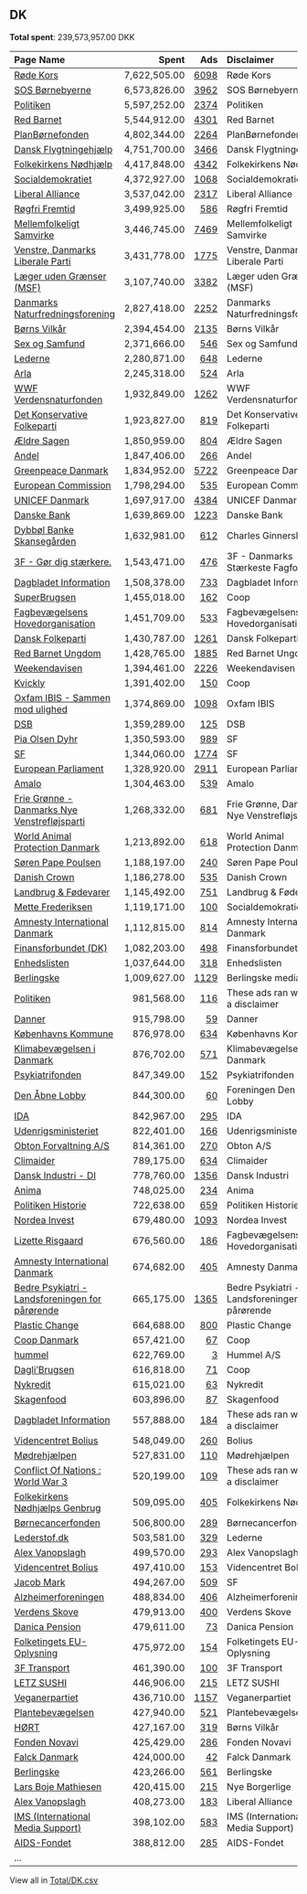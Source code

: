 ## DK
**Total spent**: 239,573,957.00 DKK

|Page Name|Spent|Ads|Disclaimer|
|:---|---:|---:|:---|
|[Røde Kors](https://www.facebook.com/65929129383)|7,622,505.00|[6098](https://www.facebook.com/ads/library/?active_status=all&ad_type=political_and_issue_ads&country=DK&view_all_page_id=65929129383&search_type=page&media_type=all)|Røde Kors|
|[SOS Børnebyerne](https://www.facebook.com/26458152911)|6,573,826.00|[3962](https://www.facebook.com/ads/library/?active_status=all&ad_type=political_and_issue_ads&country=DK&view_all_page_id=26458152911&search_type=page&media_type=all)|SOS Børnebyerne|
|[Politiken](https://www.facebook.com/12860228293)|5,597,252.00|[2374](https://www.facebook.com/ads/library/?active_status=all&ad_type=political_and_issue_ads&country=DK&view_all_page_id=12860228293&search_type=page&media_type=all)|Politiken|
|[Red Barnet](https://www.facebook.com/67571270393)|5,544,912.00|[4301](https://www.facebook.com/ads/library/?active_status=all&ad_type=political_and_issue_ads&country=DK&view_all_page_id=67571270393&search_type=page&media_type=all)|Red Barnet|
|[PlanBørnefonden](https://www.facebook.com/399210657232918)|4,802,344.00|[2264](https://www.facebook.com/ads/library/?active_status=all&ad_type=political_and_issue_ads&country=DK&view_all_page_id=399210657232918&search_type=page&media_type=all)|PlanBørnefonden|
|[Dansk Flygtningehjælp](https://www.facebook.com/116227401722605)|4,751,700.00|[3466](https://www.facebook.com/ads/library/?active_status=all&ad_type=political_and_issue_ads&country=DK&view_all_page_id=116227401722605&search_type=page&media_type=all)|Dansk Flygtningehjælp|
|[Folkekirkens Nødhjælp](https://www.facebook.com/276770505228)|4,417,848.00|[4342](https://www.facebook.com/ads/library/?active_status=all&ad_type=political_and_issue_ads&country=DK&view_all_page_id=276770505228&search_type=page&media_type=all)|Folkekirkens Nødhjælp|
|[Socialdemokratiet](https://www.facebook.com/41459763029)|4,372,927.00|[1068](https://www.facebook.com/ads/library/?active_status=all&ad_type=political_and_issue_ads&country=DK&view_all_page_id=41459763029&search_type=page&media_type=all)|Socialdemokratiet|
|[Liberal Alliance](https://www.facebook.com/106952222676974)|3,537,042.00|[2317](https://www.facebook.com/ads/library/?active_status=all&ad_type=political_and_issue_ads&country=DK&view_all_page_id=106952222676974&search_type=page&media_type=all)|Liberal Alliance|
|[Røgfri Fremtid](https://www.facebook.com/1677055535924085)|3,499,925.00|[586](https://www.facebook.com/ads/library/?active_status=all&ad_type=political_and_issue_ads&country=DK&view_all_page_id=1677055535924085&search_type=page&media_type=all)|Røgfri Fremtid|
|[Mellemfolkeligt Samvirke](https://www.facebook.com/5624899398)|3,446,745.00|[7469](https://www.facebook.com/ads/library/?active_status=all&ad_type=political_and_issue_ads&country=DK&view_all_page_id=5624899398&search_type=page&media_type=all)|Mellemfolkeligt Samvirke|
|[Venstre, Danmarks Liberale Parti](https://www.facebook.com/21465928829)|3,431,778.00|[1775](https://www.facebook.com/ads/library/?active_status=all&ad_type=political_and_issue_ads&country=DK&view_all_page_id=21465928829&search_type=page&media_type=all)|Venstre, Danmarks Liberale Parti|
|[Læger uden Grænser (MSF)](https://www.facebook.com/99632942471)|3,107,740.00|[3382](https://www.facebook.com/ads/library/?active_status=all&ad_type=political_and_issue_ads&country=DK&view_all_page_id=99632942471&search_type=page&media_type=all)|Læger uden Grænser (MSF)|
|[Danmarks Naturfredningsforening](https://www.facebook.com/38507331439)|2,827,418.00|[2252](https://www.facebook.com/ads/library/?active_status=all&ad_type=political_and_issue_ads&country=DK&view_all_page_id=38507331439&search_type=page&media_type=all)|Danmarks Naturfredningsforening|
|[Børns Vilkår](https://www.facebook.com/72672361910)|2,394,454.00|[2135](https://www.facebook.com/ads/library/?active_status=all&ad_type=political_and_issue_ads&country=DK&view_all_page_id=72672361910&search_type=page&media_type=all)|Børns Vilkår|
|[Sex og Samfund](https://www.facebook.com/250994288337708)|2,371,666.00|[546](https://www.facebook.com/ads/library/?active_status=all&ad_type=political_and_issue_ads&country=DK&view_all_page_id=250994288337708&search_type=page&media_type=all)|Sex og Samfund|
|[Lederne](https://www.facebook.com/167891603415958)|2,280,871.00|[648](https://www.facebook.com/ads/library/?active_status=all&ad_type=political_and_issue_ads&country=DK&view_all_page_id=167891603415958&search_type=page&media_type=all)|Lederne|
|[Arla](https://www.facebook.com/220361474643059)|2,245,318.00|[524](https://www.facebook.com/ads/library/?active_status=all&ad_type=political_and_issue_ads&country=DK&view_all_page_id=220361474643059&search_type=page&media_type=all)|Arla|
|[WWF Verdensnaturfonden](https://www.facebook.com/155596147784577)|1,932,849.00|[1262](https://www.facebook.com/ads/library/?active_status=all&ad_type=political_and_issue_ads&country=DK&view_all_page_id=155596147784577&search_type=page&media_type=all)|WWF Verdensnaturfonden|
|[Det Konservative Folkeparti](https://www.facebook.com/39233495912)|1,923,827.00|[819](https://www.facebook.com/ads/library/?active_status=all&ad_type=political_and_issue_ads&country=DK&view_all_page_id=39233495912&search_type=page&media_type=all)|Det Konservative Folkeparti|
|[Ældre Sagen](https://www.facebook.com/126543540781090)|1,850,959.00|[804](https://www.facebook.com/ads/library/?active_status=all&ad_type=political_and_issue_ads&country=DK&view_all_page_id=126543540781090&search_type=page&media_type=all)|Ældre Sagen|
|[Andel](https://www.facebook.com/101875098313543)|1,847,406.00|[266](https://www.facebook.com/ads/library/?active_status=all&ad_type=political_and_issue_ads&country=DK&view_all_page_id=101875098313543&search_type=page&media_type=all)|Andel|
|[Greenpeace Danmark](https://www.facebook.com/55365680705)|1,834,952.00|[5722](https://www.facebook.com/ads/library/?active_status=all&ad_type=political_and_issue_ads&country=DK&view_all_page_id=55365680705&search_type=page&media_type=all)|Greenpeace Danmark|
|[European Commission](https://www.facebook.com/107898832590939)|1,798,294.00|[535](https://www.facebook.com/ads/library/?active_status=all&ad_type=political_and_issue_ads&country=DK&view_all_page_id=107898832590939&search_type=page&media_type=all)|European Commission|
|[UNICEF Danmark](https://www.facebook.com/63691965101)|1,697,917.00|[4384](https://www.facebook.com/ads/library/?active_status=all&ad_type=political_and_issue_ads&country=DK&view_all_page_id=63691965101&search_type=page&media_type=all)|UNICEF Danmark|
|[Danske Bank](https://www.facebook.com/130388840342741)|1,639,869.00|[1223](https://www.facebook.com/ads/library/?active_status=all&ad_type=political_and_issue_ads&country=DK&view_all_page_id=130388840342741&search_type=page&media_type=all)|Danske Bank|
|[Dybbøl Banke Skansegården](https://www.facebook.com/864373427248898)|1,632,981.00|[612](https://www.facebook.com/ads/library/?active_status=all&ad_type=political_and_issue_ads&country=DK&view_all_page_id=864373427248898&search_type=page&media_type=all)|Charles Ginnerskov|
|[3F - Gør dig stærkere.](https://www.facebook.com/109012749124622)|1,543,471.00|[476](https://www.facebook.com/ads/library/?active_status=all&ad_type=political_and_issue_ads&country=DK&view_all_page_id=109012749124622&search_type=page&media_type=all)|3F - Danmarks Stærkeste Fagforening|
|[Dagbladet Information](https://www.facebook.com/66328502645)|1,508,378.00|[733](https://www.facebook.com/ads/library/?active_status=all&ad_type=political_and_issue_ads&country=DK&view_all_page_id=66328502645&search_type=page&media_type=all)|Dagbladet Information|
|[SuperBrugsen](https://www.facebook.com/125934997444897)|1,455,018.00|[162](https://www.facebook.com/ads/library/?active_status=all&ad_type=political_and_issue_ads&country=DK&view_all_page_id=125934997444897&search_type=page&media_type=all)|Coop|
|[Fagbevægelsens Hovedorganisation](https://www.facebook.com/261599053881378)|1,451,709.00|[533](https://www.facebook.com/ads/library/?active_status=all&ad_type=political_and_issue_ads&country=DK&view_all_page_id=261599053881378&search_type=page&media_type=all)|Fagbevægelsens Hovedorganisation|
|[Dansk Folkeparti](https://www.facebook.com/520449347983427)|1,430,787.00|[1261](https://www.facebook.com/ads/library/?active_status=all&ad_type=political_and_issue_ads&country=DK&view_all_page_id=520449347983427&search_type=page&media_type=all)|Dansk Folkeparti|
|[Red Barnet Ungdom](https://www.facebook.com/146956228206)|1,428,765.00|[1885](https://www.facebook.com/ads/library/?active_status=all&ad_type=political_and_issue_ads&country=DK&view_all_page_id=146956228206&search_type=page&media_type=all)|Red Barnet Ungdom|
|[Weekendavisen](https://www.facebook.com/867877683280051)|1,394,461.00|[2226](https://www.facebook.com/ads/library/?active_status=all&ad_type=political_and_issue_ads&country=DK&view_all_page_id=867877683280051&search_type=page&media_type=all)|Weekendavisen|
|[Kvickly](https://www.facebook.com/90497015205)|1,391,402.00|[150](https://www.facebook.com/ads/library/?active_status=all&ad_type=political_and_issue_ads&country=DK&view_all_page_id=90497015205&search_type=page&media_type=all)|Coop|
|[Oxfam IBIS - Sammen mod ulighed](https://www.facebook.com/144965885963)|1,374,869.00|[1098](https://www.facebook.com/ads/library/?active_status=all&ad_type=political_and_issue_ads&country=DK&view_all_page_id=144965885963&search_type=page&media_type=all)|Oxfam IBIS|
|[DSB](https://www.facebook.com/116269191760882)|1,359,289.00|[125](https://www.facebook.com/ads/library/?active_status=all&ad_type=political_and_issue_ads&country=DK&view_all_page_id=116269191760882&search_type=page&media_type=all)|DSB|
|[Pia Olsen Dyhr](https://www.facebook.com/49348971479)|1,350,593.00|[989](https://www.facebook.com/ads/library/?active_status=all&ad_type=political_and_issue_ads&country=DK&view_all_page_id=49348971479&search_type=page&media_type=all)|SF|
|[SF](https://www.facebook.com/74796954245)|1,344,060.00|[1774](https://www.facebook.com/ads/library/?active_status=all&ad_type=political_and_issue_ads&country=DK&view_all_page_id=74796954245&search_type=page&media_type=all)|SF|
|[European Parliament](https://www.facebook.com/178362315106)|1,328,920.00|[2911](https://www.facebook.com/ads/library/?active_status=all&ad_type=political_and_issue_ads&country=DK&view_all_page_id=178362315106&search_type=page&media_type=all)|European Parliament|
|[Amalo](https://www.facebook.com/122577072476986)|1,304,463.00|[539](https://www.facebook.com/ads/library/?active_status=all&ad_type=political_and_issue_ads&country=DK&view_all_page_id=122577072476986&search_type=page&media_type=all)|Amalo|
|[Frie Grønne - Danmarks Nye Venstrefløjsparti](https://www.facebook.com/104695404710124)|1,268,332.00|[681](https://www.facebook.com/ads/library/?active_status=all&ad_type=political_and_issue_ads&country=DK&view_all_page_id=104695404710124&search_type=page&media_type=all)|Frie Grønne, Danmarks Nye Venstrefløjsparti|
|[World Animal Protection Danmark](https://www.facebook.com/33588644626)|1,213,892.00|[618](https://www.facebook.com/ads/library/?active_status=all&ad_type=political_and_issue_ads&country=DK&view_all_page_id=33588644626&search_type=page&media_type=all)|World Animal Protection Danmark|
|[Søren Pape Poulsen](https://www.facebook.com/952334508116178)|1,188,197.00|[240](https://www.facebook.com/ads/library/?active_status=all&ad_type=political_and_issue_ads&country=DK&view_all_page_id=952334508116178&search_type=page&media_type=all)|Søren Pape Poulsen|
|[Danish Crown](https://www.facebook.com/1270634403002717)|1,186,278.00|[535](https://www.facebook.com/ads/library/?active_status=all&ad_type=political_and_issue_ads&country=DK&view_all_page_id=1270634403002717&search_type=page&media_type=all)|Danish Crown|
|[Landbrug & Fødevarer](https://www.facebook.com/1507997959501973)|1,145,492.00|[751](https://www.facebook.com/ads/library/?active_status=all&ad_type=political_and_issue_ads&country=DK&view_all_page_id=1507997959501973&search_type=page&media_type=all)|Landbrug & Fødevarer|
|[Mette Frederiksen](https://www.facebook.com/57497067718)|1,119,171.00|[100](https://www.facebook.com/ads/library/?active_status=all&ad_type=political_and_issue_ads&country=DK&view_all_page_id=57497067718&search_type=page&media_type=all)|Socialdemokratiet|
|[Amnesty International Danmark](https://www.facebook.com/36664432940)|1,112,815.00|[814](https://www.facebook.com/ads/library/?active_status=all&ad_type=political_and_issue_ads&country=DK&view_all_page_id=36664432940&search_type=page&media_type=all)|Amnesty International Danmark|
|[Finansforbundet (DK)](https://www.facebook.com/194089010674568)|1,082,203.00|[498](https://www.facebook.com/ads/library/?active_status=all&ad_type=political_and_issue_ads&country=DK&view_all_page_id=194089010674568&search_type=page&media_type=all)|Finansforbundet (DK)|
|[Enhedslisten](https://www.facebook.com/223040066022)|1,037,644.00|[318](https://www.facebook.com/ads/library/?active_status=all&ad_type=political_and_issue_ads&country=DK&view_all_page_id=223040066022&search_type=page&media_type=all)|Enhedslisten|
|[Berlingske](https://www.facebook.com/12787473132)|1,009,627.00|[1129](https://www.facebook.com/ads/library/?active_status=all&ad_type=political_and_issue_ads&country=DK&view_all_page_id=12787473132&search_type=page&media_type=all)|Berlingske media|
|[Politiken](https://www.facebook.com/12860228293)|981,568.00|[116](https://www.facebook.com/ads/library/?active_status=all&ad_type=political_and_issue_ads&country=DK&view_all_page_id=12860228293&search_type=page&media_type=all)|These ads ran without a disclaimer|
|[Danner](https://www.facebook.com/133707013355759)|915,798.00|[59](https://www.facebook.com/ads/library/?active_status=all&ad_type=political_and_issue_ads&country=DK&view_all_page_id=133707013355759&search_type=page&media_type=all)|Danner|
|[Københavns Kommune](https://www.facebook.com/437410226312057)|876,978.00|[634](https://www.facebook.com/ads/library/?active_status=all&ad_type=political_and_issue_ads&country=DK&view_all_page_id=437410226312057&search_type=page&media_type=all)|Københavns Kommune|
|[Klimabevægelsen i Danmark](https://www.facebook.com/350495955072656)|876,702.00|[571](https://www.facebook.com/ads/library/?active_status=all&ad_type=political_and_issue_ads&country=DK&view_all_page_id=350495955072656&search_type=page&media_type=all)|Klimabevægelsen i Danmark|
|[Psykiatrifonden](https://www.facebook.com/59143726810)|847,349.00|[152](https://www.facebook.com/ads/library/?active_status=all&ad_type=political_and_issue_ads&country=DK&view_all_page_id=59143726810&search_type=page&media_type=all)|Psykiatrifonden|
|[Den Åbne Lobby](https://www.facebook.com/107920251695087)|844,300.00|[60](https://www.facebook.com/ads/library/?active_status=all&ad_type=political_and_issue_ads&country=DK&view_all_page_id=107920251695087&search_type=page&media_type=all)|Foreningen Den Åbne Lobby|
|[IDA](https://www.facebook.com/154415494575789)|842,967.00|[295](https://www.facebook.com/ads/library/?active_status=all&ad_type=political_and_issue_ads&country=DK&view_all_page_id=154415494575789&search_type=page&media_type=all)|IDA|
|[Udenrigsministeriet](https://www.facebook.com/1933946066835612)|822,401.00|[166](https://www.facebook.com/ads/library/?active_status=all&ad_type=political_and_issue_ads&country=DK&view_all_page_id=1933946066835612&search_type=page&media_type=all)|Udenrigsministeriet|
|[Obton Forvaltning A/S](https://www.facebook.com/748887235210811)|814,361.00|[270](https://www.facebook.com/ads/library/?active_status=all&ad_type=political_and_issue_ads&country=DK&view_all_page_id=748887235210811&search_type=page&media_type=all)|Obton A/S|
|[Climaider](https://www.facebook.com/2047554945456852)|789,175.00|[634](https://www.facebook.com/ads/library/?active_status=all&ad_type=political_and_issue_ads&country=DK&view_all_page_id=2047554945456852&search_type=page&media_type=all)|Climaider|
|[Dansk Industri - DI](https://www.facebook.com/141343589252160)|778,760.00|[1356](https://www.facebook.com/ads/library/?active_status=all&ad_type=political_and_issue_ads&country=DK&view_all_page_id=141343589252160&search_type=page&media_type=all)|Dansk Industri|
|[Anima](https://www.facebook.com/22030968736)|748,025.00|[234](https://www.facebook.com/ads/library/?active_status=all&ad_type=political_and_issue_ads&country=DK&view_all_page_id=22030968736&search_type=page&media_type=all)|Anima|
|[Politiken Historie](https://www.facebook.com/1704424023182897)|722,638.00|[659](https://www.facebook.com/ads/library/?active_status=all&ad_type=political_and_issue_ads&country=DK&view_all_page_id=1704424023182897&search_type=page&media_type=all)|Politiken Historie|
|[Nordea Invest](https://www.facebook.com/144098125661833)|679,480.00|[1093](https://www.facebook.com/ads/library/?active_status=all&ad_type=political_and_issue_ads&country=DK&view_all_page_id=144098125661833&search_type=page&media_type=all)|Nordea Invest|
|[Lizette Risgaard](https://www.facebook.com/547601668763372)|676,560.00|[186](https://www.facebook.com/ads/library/?active_status=all&ad_type=political_and_issue_ads&country=DK&view_all_page_id=547601668763372&search_type=page&media_type=all)|Fagbevægelsens Hovedorganisation|
|[Amnesty International Danmark](https://www.facebook.com/36664432940)|674,682.00|[405](https://www.facebook.com/ads/library/?active_status=all&ad_type=political_and_issue_ads&country=DK&view_all_page_id=36664432940&search_type=page&media_type=all)|Amnesty Danmark|
|[Bedre Psykiatri - Landsforeningen for pårørende](https://www.facebook.com/276145368333)|665,175.00|[1365](https://www.facebook.com/ads/library/?active_status=all&ad_type=political_and_issue_ads&country=DK&view_all_page_id=276145368333&search_type=page&media_type=all)|Bedre Psykiatri - Landsforeningen for pårørende|
|[Plastic Change](https://www.facebook.com/246977185497434)|664,688.00|[800](https://www.facebook.com/ads/library/?active_status=all&ad_type=political_and_issue_ads&country=DK&view_all_page_id=246977185497434&search_type=page&media_type=all)|Plastic Change|
|[Coop Danmark](https://www.facebook.com/10150141618795408)|657,421.00|[67](https://www.facebook.com/ads/library/?active_status=all&ad_type=political_and_issue_ads&country=DK&view_all_page_id=10150141618795408&search_type=page&media_type=all)|Coop|
|[hummel](https://www.facebook.com/6490973258)|622,769.00|[3](https://www.facebook.com/ads/library/?active_status=all&ad_type=political_and_issue_ads&country=DK&view_all_page_id=6490973258&search_type=page&media_type=all)|Hummel A/S|
|[Dagli’Brugsen](https://www.facebook.com/784211188333860)|616,818.00|[71](https://www.facebook.com/ads/library/?active_status=all&ad_type=political_and_issue_ads&country=DK&view_all_page_id=784211188333860&search_type=page&media_type=all)|Coop|
|[Nykredit](https://www.facebook.com/131736756881546)|615,021.00|[63](https://www.facebook.com/ads/library/?active_status=all&ad_type=political_and_issue_ads&country=DK&view_all_page_id=131736756881546&search_type=page&media_type=all)|Nykredit|
|[Skagenfood](https://www.facebook.com/112664272109384)|603,896.00|[87](https://www.facebook.com/ads/library/?active_status=all&ad_type=political_and_issue_ads&country=DK&view_all_page_id=112664272109384&search_type=page&media_type=all)|Skagenfood|
|[Dagbladet Information](https://www.facebook.com/66328502645)|557,888.00|[184](https://www.facebook.com/ads/library/?active_status=all&ad_type=political_and_issue_ads&country=DK&view_all_page_id=66328502645&search_type=page&media_type=all)|These ads ran without a disclaimer|
|[Videncentret Bolius](https://www.facebook.com/304554445813)|548,049.00|[260](https://www.facebook.com/ads/library/?active_status=all&ad_type=political_and_issue_ads&country=DK&view_all_page_id=304554445813&search_type=page&media_type=all)|Bolius|
|[Mødrehjælpen](https://www.facebook.com/131935326880890)|527,831.00|[110](https://www.facebook.com/ads/library/?active_status=all&ad_type=political_and_issue_ads&country=DK&view_all_page_id=131935326880890&search_type=page&media_type=all)|Mødrehjælpen|
|[Conflict Of Nations : World War 3](https://www.facebook.com/339810463063059)|520,199.00|[109](https://www.facebook.com/ads/library/?active_status=all&ad_type=political_and_issue_ads&country=DK&view_all_page_id=339810463063059&search_type=page&media_type=all)|These ads ran without a disclaimer|
|[Folkekirkens Nødhjælps Genbrug](https://www.facebook.com/759082797552576)|509,095.00|[405](https://www.facebook.com/ads/library/?active_status=all&ad_type=political_and_issue_ads&country=DK&view_all_page_id=759082797552576&search_type=page&media_type=all)|Folkekirkens Nødhjælp|
|[Børnecancerfonden](https://www.facebook.com/287306323369)|506,800.00|[289](https://www.facebook.com/ads/library/?active_status=all&ad_type=political_and_issue_ads&country=DK&view_all_page_id=287306323369&search_type=page&media_type=all)|Børnecancerfonden|
|[Lederstof.dk](https://www.facebook.com/102154048301476)|503,581.00|[329](https://www.facebook.com/ads/library/?active_status=all&ad_type=political_and_issue_ads&country=DK&view_all_page_id=102154048301476&search_type=page&media_type=all)|Lederne|
|[Alex Vanopslagh](https://www.facebook.com/671022293105597)|499,570.00|[293](https://www.facebook.com/ads/library/?active_status=all&ad_type=political_and_issue_ads&country=DK&view_all_page_id=671022293105597&search_type=page&media_type=all)|Alex Vanopslagh|
|[Videncentret Bolius](https://www.facebook.com/304554445813)|497,410.00|[153](https://www.facebook.com/ads/library/?active_status=all&ad_type=political_and_issue_ads&country=DK&view_all_page_id=304554445813&search_type=page&media_type=all)|Videncentret Bolius|
|[Jacob Mark](https://www.facebook.com/69985338410)|494,267.00|[509](https://www.facebook.com/ads/library/?active_status=all&ad_type=political_and_issue_ads&country=DK&view_all_page_id=69985338410&search_type=page&media_type=all)|SF|
|[Alzheimerforeningen](https://www.facebook.com/191547430887338)|488,834.00|[406](https://www.facebook.com/ads/library/?active_status=all&ad_type=political_and_issue_ads&country=DK&view_all_page_id=191547430887338&search_type=page&media_type=all)|Alzheimerforeningen|
|[Verdens Skove](https://www.facebook.com/183887801641951)|479,913.00|[400](https://www.facebook.com/ads/library/?active_status=all&ad_type=political_and_issue_ads&country=DK&view_all_page_id=183887801641951&search_type=page&media_type=all)|Verdens Skove|
|[Danica Pension](https://www.facebook.com/1988450301399589)|479,611.00|[73](https://www.facebook.com/ads/library/?active_status=all&ad_type=political_and_issue_ads&country=DK&view_all_page_id=1988450301399589&search_type=page&media_type=all)|Danica Pension|
|[Folketingets EU-Oplysning](https://www.facebook.com/633648073469576)|475,972.00|[154](https://www.facebook.com/ads/library/?active_status=all&ad_type=political_and_issue_ads&country=DK&view_all_page_id=633648073469576&search_type=page&media_type=all)|Folketingets EU-Oplysning|
|[3F Transport](https://www.facebook.com/104544224264943)|461,390.00|[100](https://www.facebook.com/ads/library/?active_status=all&ad_type=political_and_issue_ads&country=DK&view_all_page_id=104544224264943&search_type=page&media_type=all)|3F Transport|
|[LETZ SUSHI](https://www.facebook.com/178793372195)|446,906.00|[215](https://www.facebook.com/ads/library/?active_status=all&ad_type=political_and_issue_ads&country=DK&view_all_page_id=178793372195&search_type=page&media_type=all)|LETZ SUSHI|
|[Veganerpartiet](https://www.facebook.com/2109922459023773)|436,710.00|[1157](https://www.facebook.com/ads/library/?active_status=all&ad_type=political_and_issue_ads&country=DK&view_all_page_id=2109922459023773&search_type=page&media_type=all)|Veganerpartiet|
|[Plantebevægelsen](https://www.facebook.com/136775899834790)|427,940.00|[521](https://www.facebook.com/ads/library/?active_status=all&ad_type=political_and_issue_ads&country=DK&view_all_page_id=136775899834790&search_type=page&media_type=all)|Plantebevægelsen|
|[HØRT](https://www.facebook.com/105511328705392)|427,167.00|[319](https://www.facebook.com/ads/library/?active_status=all&ad_type=political_and_issue_ads&country=DK&view_all_page_id=105511328705392&search_type=page&media_type=all)|Børns Vilkår|
|[Fonden Novavi](https://www.facebook.com/1643818125897989)|425,429.00|[286](https://www.facebook.com/ads/library/?active_status=all&ad_type=political_and_issue_ads&country=DK&view_all_page_id=1643818125897989&search_type=page&media_type=all)|Fonden Novavi|
|[Falck Danmark](https://www.facebook.com/223690937691260)|424,000.00|[42](https://www.facebook.com/ads/library/?active_status=all&ad_type=political_and_issue_ads&country=DK&view_all_page_id=223690937691260&search_type=page&media_type=all)|Falck Danmark|
|[Berlingske](https://www.facebook.com/12787473132)|423,266.00|[561](https://www.facebook.com/ads/library/?active_status=all&ad_type=political_and_issue_ads&country=DK&view_all_page_id=12787473132&search_type=page&media_type=all)|Berlingske|
|[Lars Boje Mathiesen](https://www.facebook.com/398454550257699)|420,415.00|[215](https://www.facebook.com/ads/library/?active_status=all&ad_type=political_and_issue_ads&country=DK&view_all_page_id=398454550257699&search_type=page&media_type=all)|Nye Borgerlige|
|[Alex Vanopslagh](https://www.facebook.com/671022293105597)|408,273.00|[183](https://www.facebook.com/ads/library/?active_status=all&ad_type=political_and_issue_ads&country=DK&view_all_page_id=671022293105597&search_type=page&media_type=all)|Liberal Alliance|
|[IMS (International Media Support)](https://www.facebook.com/19176473894)|398,102.00|[583](https://www.facebook.com/ads/library/?active_status=all&ad_type=political_and_issue_ads&country=DK&view_all_page_id=19176473894&search_type=page&media_type=all)|IMS (International Media Support)|
|[AIDS-Fondet](https://www.facebook.com/167887506877)|388,812.00|[285](https://www.facebook.com/ads/library/?active_status=all&ad_type=political_and_issue_ads&country=DK&view_all_page_id=167887506877&search_type=page&media_type=all)|AIDS-Fondet|
|...||||

View all in [Total/DK.csv](../../MetaData/Total/DK.csv)
